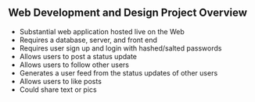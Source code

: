 
## Web Development and Design Project Overview
- Substantial web application hosted live on the Web
- Requires a database, server, and front end
- Requires user sign up and login with hashed/salted passwords
- Allows users to post a status update
- Allows users to follow other users
- Generates a user feed from the status updates of other users
- Allows users to like posts
- Could share text or pics
